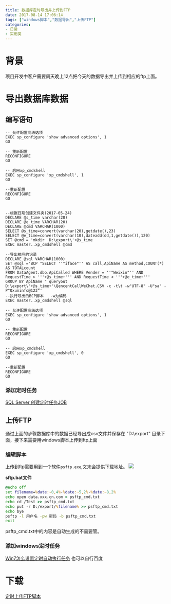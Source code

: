 ```yaml
---
title: 数据库定时导出并上传到FTP
date: 2017-08-14 17:06:14
tags: ["windows脚本","数据导出","上传FTP"]
categories:
- 日常
- 实用类
---
```

# 背景
项目开发中客户需要周天晚上12点把今天的数据导出并上传到相应的ftp上面。

# 导出数据库数据
## 编写语句

```
-- 允许配置高级选项
EXEC sp_configure 'show advanced options', 1
GO

-- 重新配置
RECONFIGURE
GO

-- 启用xp_cmdshell
EXEC sp_configure 'xp_cmdshell', 1
GO

--重新配置
RECONFIGURE
GO


--根据日期创建文件夹(2017-05-24)
DECLARE @s_time varchar(20)
DECLARE @e_time VARCHAR(20)
DECLARE @cmd VARCHAR(1000)
SELECT @s_time=convert(varchar(20),getdate(),23)
SELECT @e_time=convert(varchar(10),dateadd(dd,1,getdate()),120)
SET @cmd = 'mkdir  D:\export\'+@s_time
EXEC master..xp_cmdshell @cmd

--导出相应的记录
DECLARE @sql VARCHAR(1000)
SET @sql ='BCP "SELECT ''"iface"'' AS call,ApiName AS method,COUNT(*) AS TOTALcount 
FROM DataAgent.dbo.ApiCalled WHERE Vender = ''"Weixin"'' AND RequestTime > '''+@s_time+''' AND RequestTime < '''+@e_time+'''  
GROUP BY ApiName " queryout D:\export\'+@s_time+'\QencentCallWeChat.CSV -c -t\t -w"UTF-8" -U"sa" -P"Qxuninfo@123"'
--执行导出的BCP脚本   -w为编码
EXEC master..xp_cmdshell @sql

-- 允许配置高级选项
EXEC sp_configure 'show advanced options', 1
GO

-- 重新配置
RECONFIGURE
GO

-- 启用xp_cmdshell
EXEC sp_configure 'xp_cmdshell', 0
GO

--重新配置
RECONFIGURE
GO
```

###  添加定时任务
[SQL Server 创建定时任务JOB](http://blog.csdn.net/sinat_16998945/article/details/52586687 "SQL Server 创建定时任务JOB")

## 上传FTP
通过上面的步骤数据库中的数据已经导出成csv文件并保存在 "D:\export\" 目录下面，接下来需要用windows脚本上传到ftp上面

### 编辑脚本
上传到ftp需要用到一个软件`psftp.exe`,文末会提供下载地址。
![](微信图片_20170814173142.png)

**sftp.bat文件**
```bat
@echo off
set filename=%date:~0,4%-%date:~5,2%-%date:~8,2%
echo open data.xxx.cn.com > psftp_cmd.txt
echo cd /Test >> psftp_cmd.txt
echo put -r D:/export/%filename% >> psftp_cmd.txt
echo bye
psftp -l 用户名 -pw 密码 -b psftp_cmd.txt
exit
```
psftp_cmd.txt中的内容是自动生成的不需要管。

### 添加windows定时任务
[Win7怎么设置定时自动执行任务](http://jingyan.baidu.com/article/6181c3e0435026152ef153d0.html "Win7怎么设置定时自动执行任务")
也可以自行百度

# 下载
[定时上传FTP脚本](定时上传FTP脚本.zip "定时上传FTP脚本")
